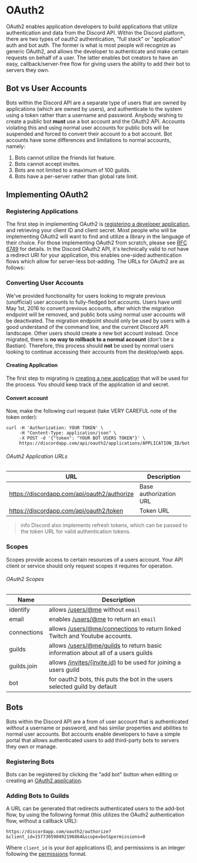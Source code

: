 # OAuth2

OAuth2 enables application developers to build applications that utilize authentication and data from the Discord API. Within the Discord platform, there are two types of oauth2 authentication, "full stack" or "application" auth and bot auth. The former is what is most people will recognize as generic OAuth2, and allows the developer to authenticate and make certain requests on behalf of a user. The latter enables bot creators to have an easy, callback/server-free flow for giving users the ability to add their bot to servers they own.

## Bot vs User Accounts

Bots within the Discord API are a separate type of users that are owned by applications (which are owned by users), and authenticate to the system using a token rather than a username and password. Anybody wishing to create a public bot **must** use a bot account and the OAuth2 API. Accounts violating this and using normal user accounts for public bots will be suspended and forced to convert their account to a bot account. Bot accounts have some differences and limitations to normal accounts, namely:

1. Bots cannot utilize the friends list feature.
2. Bots cannot accept invites.
3. Bots are not limited to a maximum of 100 guilds.
4. Bots have a per-server rather than global rate limit.

## Implementing OAuth2

### Registering Applications

The first step in implementing OAuth2 is [registering a developer application](#MY_APPLICATIONS/top), and retrieving your client ID and client secret. Most people who will be implementing OAuth2 will want to find and utilize a library in the language of their choice. For those implementing OAuth2 from scratch, please see [RFC 6749](https://tools.ietf.org/html/rfc6749) for details. In the Discord OAuth2 API, it's technically valid to _not_ have a redirect URI for your application, this enables one-sided authentication flows which allow for server-less bot-adding. The URLs for OAuth2 are as follows:

### Converting User Accounts

We've provided functionality for users looking to migrate previous (unofficial) user accounts to fully-fledged bot accounts. Users have until May 1st, 2016 to convert previous accounts, after which the migration endpoint will be removed, and public bots using normal user accounts will be deactivated. The migration endpoint should only be used by users with a good understand of the command line, and the current Discord API landscape. Other users should create a new bot account instead. Once migrated, there is **no way to rollback to a normal account** (don't be a Bastian). Therefore, this process should **not** be used by normal users looking to continue accessing their accounts from the desktop/web apps.

#### Creating Application

The first step to migrating is [creating a new application](#MY_APPLICATIONS/top) that will be used for the process. You should keep track of the application id and secret.

#### Convert account

Now, make the following curl request (take VERY CAREFUL note of the token order):

```
curl -H 'Authorization: YOUR TOKEN' \
     -H "Content-Type: application/json" \
     -X POST -d '{"token": "YOUR BOT USERS TOKEN"}' \
     https://discordapp.com/api/oauth2/applications/APPLICATION_ID/bot
```

###### OAuth2 Application URLs

| URL | Description |
|-----|-------------|
| https://discordapp.com/api/oauth2/authorize | Base authorization URL |
| https://discordapp.com/api/oauth2/token | Token URL |

>info
> Discord also implements refresh tokens, which can be passed to the token URL for valid authentication tokens.

### Scopes

Scopes provide access to certain resources of a users account. Your API client or service should only request scopes it requires for operation.

###### OAuth2 Scopes

| Name | Description |
|------|-------------|
| identify | allows [/users/@me](#DOCS_USER/get-current-user) without `email` |
| email | enables [/users/@me](#DOCS_USER/get-current-user) to return an `email` |
| connections | allows [/users/@me/connections](#DOCS_USER/get-user-connections) to return linked Twitch and Youtube accounts. |
| guilds | allows [/users/@me/guilds](#DOCS_USER/get-current-user-guilds) to return basic information about all of a users guilds |
| guilds.join | allows [/invites/{invite.id}](#DOCS_INVITE/accept-invite) to be used for joining a users guild |
| bot | for oauth2 bots, this puts the bot in the users selected guild by default |

## Bots

Bots within the Discord API are a from of user account that is authenticated _without_ a username or password, and has similar properties and abilities to normal user accounts. Bot accounts enable developers to have a simple portal that allows authenticated users to add third-party bots to servers they own or manage.

### Registering Bots

Bots can be registered by clicking the "add bot" button when editing or creating an [OAuth2 application](#MY_APPLICATIONS/top).

### Adding Bots to Guilds

A URL can be generated that redirects authenticated users to the add-bot flow, by using the following format (this utilizes the OAuth2 authentication flow, without a callback URL):

```
https://discordapp.com/oauth2/authorize?&client_id=157730590492196864&scope=bot&permissions=0
```

Where `client_id` is your _bot_ applications ID, and permissions is an integer following the [permissions](#DOCS_PERMISSIONS/bitwise-permission-flags) format.